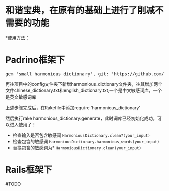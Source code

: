 # 和谐宝典，在原有的基础上进行了削减不需要的功能

*使用方法：

# Padrino框架下

<pre>
gem 'small_harmonious_dictionary', git: 'https://github.com/nbyun/small_harmonious_dictionary.git'
</pre>

再往项目中的config文件夹下新增harmonious_dictionary文件夹，往其增加两个文件chinese_dictionary.txt和english_dictionary.txt,一个是中文敏感词库，一个是英文敏感词库

上述步骤完成后，在Rakefile中添加require 'harmonious_dictionary'

然后执行rake harmonious_dictionary:generate，此时词库已经初始化成功，可以进入使用了！

* 检查输入是否包含敏感词 `HarmoniousDictionary.clean?(your_input)`
* 检查包含的敏感词 `HarmoniousDictionary.harmonious_words(your_input)`
* 替换包含的敏感词为* `HarmoniousDictionary.clean(your_input)`

# Rails框架下
#TODO
